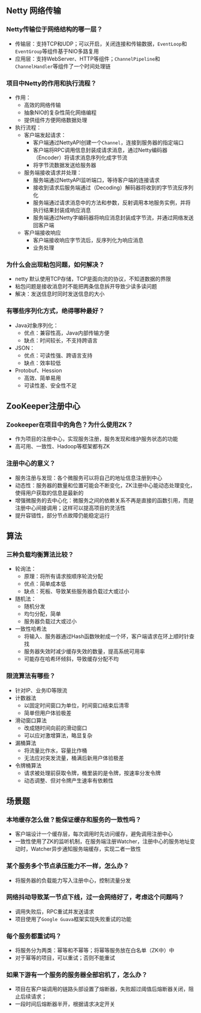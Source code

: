  ## Netty 网络传输

### Netty传输位于网络结构的哪一层？
* 传输层：支持TCP和UDP；可以开启，关闭连接和传输数据，`EventLoop`和`EventGroup`等组件基于NIO多路复用
* 应用层：支持WebServer、HTTP等组件；`ChannelPipeline`和`ChannelHandler`等组件了一个时间处理链

### 项目中Netty的作用和执行流程？
* 作用：
  - 高效的网络传输
  - 抽象NIO的复杂性简化网络编程
  - 提供组件方便网络数据处理
* 执行流程：
  - 客户端发起请求：
    - 客户端通过NettyAPI创建一个`Channel`，连接到服务器的指定端口
    - 客户端将RPC调用信息封装成请求消息，通过Netty编码器（Encoder）将请求消息序列化成字节流
    - 将字节流数据发送给服务器
  - 服务端接收请求并处理：
    - 服务端通过NettyAPI监听端口，等待客户端的连接请求
    - 接收到请求后服务端通过（Decoding）解码器将收到的字节流反序列化
    - 服务端通过请求消息中的方法和参数，反射调用本地服务实例，并将执行结果封装成响应消息
    - 服务端通过Netty字编码器将响应消息封装成字节流，并通过网络发送回客户端
  - 客户端接收响应
    - 客户端接收响应字节流后，反序列化为响应消息
    - 业务处理

### 为什么会出现粘包问题，如何解决？
* netty 默认使用TCP存储，TCP是面向流的协议，不知道数据的界限
* 粘包问题是接收消息时不能把两条信息拆开导致少读多读问题
* 解决：发送信息时同时发送信息的大小

### 有哪些序列化方式，绝得哪种最好？
* Java对象序列化：
  - 优点：兼容性高，Java内部传输方便
  - 缺点：时间较长，不支持跨语言
* JSON：
  - 优点：可读性强、跨语言支持
  - 缺点：效率较低
* Protobuf、Hession
  - 高效、简单易用
  - 可读性差、安全性不足

## ZooKeeper注册中心

### Zookeeper在项目中的角色？为什么使用ZK？
* 作为项目的注册中心，实现服务注册，服务发现和维护服务状态的功能
* 高可用、一致性、Hadoop等框架都有ZK

### 注册中心的意义？
* 服务注册与发现：各个微服务可以将自己的地址信息注册到中心
* 动态性：服务器的数量和位置可能会不断变化，ZK注册中心能动态处理变化，使得用户获取的信息是最新的
* 增强微服务的去中心化：微服务之间的依赖关系不再是直接的函数引用，而是注册中心间接调用；这样可以提高项目的灵活性
* 提升容错性，部分节点故障仍能稳定运行

## 算法
### 三种负载均衡算法比较？
* 轮询法：
  - 原理：将所有请求按顺序轮流分配
  - 优点：简单成本低
  - 缺点：死板、导致某些服务器负载过大或过小
* 随机法：
  - 随机分发
  - 均匀分配，简单
  - 服务器负载过大或过小
* 一致性哈希法
  - 将输入、服务器通过Hash函数映射成一个环，客户端请求在环上顺时针查找
  - 服务器失效时减少缓存失效的数量，提高系统可用率
  - 可能存在哈希环倾斜，导致缓存分配不均
 
### 限流算法有哪些？
- 针对IP、业务ID等限流
- 计数器法
  - 以固定时间窗口为单位，时间窗口结束后清零
  - 简单但用户体验极差
- 滑动窗口算法
  - 改成随时间向前的滑动窗口
  - 可以应对激增算法，略显复杂
- 漏桶算法
  - 将流量比作水，容量比作桶
  - 无法应对突发流量，桶满后新用户体验极差
- 令牌桶算法
  - 请求被处理前获取令牌，桶里装的是令牌，按速率分发令牌
  - 动态调整、但对令牌产生速率有依赖性

## 场景题
### 本地缓存怎么做？能保证缓存和服务的一致性吗？
* 客户端设计一个缓存层，每次调用时先访问缓存，避免调用注册中心
* 一致性使用了ZK的监听机制，在服务端注册Watcher，注册中心的服务地址变动时，Watcher异步通知服务端缓存，实现二者一致性

### 某个服务多个节点承压能力不一样，怎么办？
* 将服务器的负载能力写入注册中心，控制流量分发

### 网络抖动导致某一节点下线，过一会网络好了，考虑这个问题吗？
* 调用失败后，RPC重试并发送请求
* 项目使用了`Google Guava`框架实现失败重试的功能

### 每个服务都重试吗？
* 将服务分为两类：幂等和不幂等；将幂等服务放在白名单（ZK中）中
* 对于幂等的项目，可以重试；否则不能重试

### 如果下游有一个服务的服务器全部宕机了，怎么办？
* 项目在客户端调用的链路头部设置了熔断器，失败超过阈值后熔断器关闭，阻止后续请求；
* 一段时间后熔断器半开，根据请求决定开关

